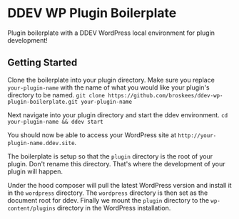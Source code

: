 # DDEV WP Plugin Boilerplate

Plugin boilerplate with a DDEV WordPress local environment for plugin development! 

## Getting Started

Clone the boilerplate into your plugin directory. Make sure you replace `your-plugin-name` with the name of what you would like your plugin's directory to be named.
`git clone https://github.com/broskees/ddev-wp-plugin-boilerplate.git your-plugin-name`

Next navigate into your plugin directory and start the ddev environment.
`cd your-plugin-name && ddev start`

You should now be able to access your WordPress site at `http://your-plugin-name.ddev.site`.

The boilerplate is setup so that the `plugin` directory is the root of your plugin. Don't rename this directory. That's where the development of your plugin will happen.

Under the hood composer will pull the latest WordPress version and install it in the `wordpress` directory. The `wordpress` directory is then set as the document root for ddev. Finally we mount the `plugin` directory to the `wp-content/plugins` directory in the WordPress installation.
